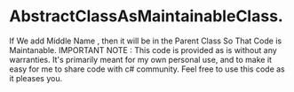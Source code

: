 # AbstractClassAsMaintainableClass.
If We add Middle Name , then it will be in the Parent Class 
So That Code is Maintanable.
IMPORTANT NOTE : This code is provided as is without any warranties. It's primarily meant for my own personal use, and to make it easy for me to share code with c# community. Feel free to use this code as it pleases you.

